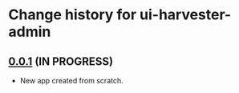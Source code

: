 # Change history for ui-harvester-admin

## [0.0.1](https://github.com/folio-org/ui-harvester-admin/tree/v0.0.1) (IN PROGRESS)

* New app created from scratch.

